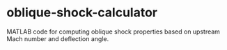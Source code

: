 # oblique-shock-calculator
MATLAB code for computing oblique shock properties based on upstream Mach number and deflection angle.
